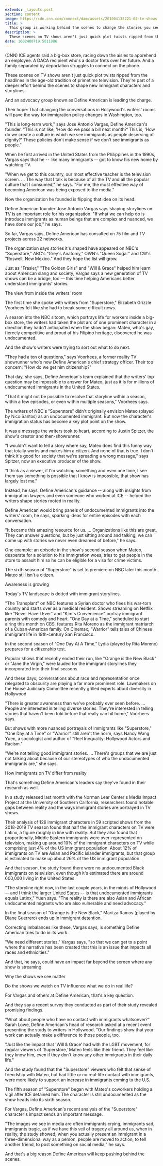 ```yaml
--- 
extends: _layouts.post 
section: content 
image: https://cdn.cnn.com/cnnnext/dam/assets/201004135221-02-tv-shows-immigration-restricted-super-tease.jpg 
title: > 
  This group is working behind the scenes to change the stories you see on TV 
description: > 
  These scenes on TV shows aren't just quick plot twists ripped from the headlines in the age-old tradition of primetime television.And an advocacy group known as Define American is leading the charge.Define American founder Jose Antonio Vargas says shaping storylines on TV is an important role for his organization.So far, Vargas says, Define American has consulted on 75 film and TV projects across 22 networks.And that's a big reason Define American will keep pushing behind the scenes. 
date: 1602480719.5611086 
--- 
```

(CNN) ICE agents raid a big-box store, racing down the aisles to apprehend an employee. A DACA recipient who's a doctor frets over her future. And a family separated by deportation struggles to connect on the phone.

These scenes on TV shows aren't just quick plot twists ripped from the headlines in the age-old tradition of primetime television. They're part of a deeper effort behind the scenes to shape new immigrant characters and storylines.

And an advocacy group known as Define American is leading the charge.

Their hope: That changing the conversations in Hollywood's writers' rooms will pave the way for immigration policy changes in Washington, too.

"This is long-term work," says Jose Antonio Vargas, Define American's founder. "This is not like, 'How do we pass a bill next month?' This is, 'How do we create a culture in which we see immigrants as people deserving of dignity?' These policies don't make sense if we don't see immigrants as people."

When he first arrived in the United States from the Philippines in the 1990s, Vargas says that he -- like many immigrants -- got to know his new home by watching TV.

"When we get to this country, our most effective teacher is the television screen. ... The way that I talk is because of all the TV and all the popular culture that I consumed," he says. "For me, the most effective way of becoming American was being exposed to the media."

Now the organization he founded is flipping that idea on its head.

Define American founder Jose Antonio Vargas says shaping storylines on TV is an important role for his organization. "If what we can help do is introduce immigrants as human beings that are complex and nuanced, we have done our job," he says.

So far, Vargas says, Define American has consulted on 75 film and TV projects across 22 networks.

The organization says stories it's shaped have appeared on NBC's "Superstore," ABC's "Grey's Anatomy," OWN's "Queen Sugar" and CW's "Roswell, New Mexico." And they hope the list will grow.

Just as "Frasier," "The Golden Girls" and "Will ​& Grace" helped him learn about American slang and society, Vargas says a new generation of TV shows can be a bridge, too — this time helping Americans better understand immigrants' stories.

The view from inside the writers' room

The first time she spoke with writers from "Superstore," Elizabeth Grizzle Voorhees felt like she had to break some difficult news.

A season into the NBC sitcom, which portrays life for workers inside a big-box store, the writers had taken the plot ​arc of one prominent character in a direction they hadn't anticipated when the show began: Mateo, who's gay, fiercely competitive and proud of his Filipino heritage, discovered he was undocumented.

And the show's writers were trying to sort out what to do next.

"They had a ton of questions," says Voorhees, a former reality TV showrunner who's now Define American's ​chief strategy officer. Their top concern: "How do we get him citizenship?"

That day, she says, Define American's team explained that the writers' top question may be impossible to answer for Mateo, just as it is for millions of undocumented immigrants in the United States.

"That it might not be possible to resolve that storyline within a season, within a few episodes, or even within multiple seasons," Voorhees says.

The writers of NBC's "Superstore" didn't originally envision Mateo (played by Nico Santos) as an undocumented immigrant. But now the character's immigration status has become a key plot point on the show.

It was a message the writers took to heart, according to Justin Spitzer, the show's creator and then-showrunner.

"I wouldn't want to tell a story where say, Mateo does find this funny way that totally works and makes him a citizen. And none of that is true. I don't think it's good for society that we're spreading a wrong message," says Spitzer, now an executive producer of the show.

"I think as a viewer, if I'm watching something and even one time, I see them say something is possible that I know is impossible, that show has largely lost me."

Instead, he says, Define American's guidance -- along with insights from immigration lawyers and even someone who worked at ICE -- helped the writers shape stories rooted in reality.

Define American would bring panels of undocumented immigrants into the writers' room, he says, sparking ideas for entire episodes with each conversation.

"It became this amazing resource for us. ... Organizations like this are great. They can answer questions, but by just sitting around and talking, we can come up with stories we never even dreamed of before," he says.

One example: an episode in the show's second season when Mateo, desperate for a solution to his immigration woes, tries to get people in the store to assault him so he can be eligible for a visa for crime victims.

​The sixth season of "Superstore" is set to premiere on NBC later this month. Mateo still isn't a citizen.

Awareness is growing

Today's TV landscape is dotted with immigrant storylines.

"The Transplant" on NBC features a Syrian doctor who flees his war-torn country and starts over as a medical resident. Shows streaming on Netflix like "Never Have I Ever" and "Kim's Convenience" portray immigrant parents with comedy and heart. "One Day at a Time," scheduled to start airing this month on CBS, features Rita Moreno as the immigrant matriarch of a Cuban-American family. On Cinemax, "Warrior" tells tales of Chinese immigrant life in 19th-century San Francisco.

In the second season of "One Day At A Time," Lydia (played by Rita Moreno) prepares for a citizenship test.

Popular shows that recently ended their run, like "Orange is the New Black" or "Jane the Virgin," were lauded for the immigrant storylines they incorporated into their final seasons.

And these days, conversations about race and representation once relegated to obscurity are playing a far more prominent role. Lawmakers on the House Judiciary Committee recently grilled experts about diversity in Hollywood

"There is greater awareness than we've probably ever seen before. ... People are interested in telling diverse stories. They're interested in telling stories that haven't been told before that really can hit home," Voorhees says.

But shows with more nuanced portrayals of immigrants like "Superstore," "One Day at a Time" or "Warrior" still aren't the norm, says Nancy Wang Yuen, a sociologist and author of "Reel Inequality: Hollywood Actors and Racism."

"We're not telling good immigrant stories. ... There's groups that we are just not talking about because of our stereotypes of who the undocumented immigrants are," she says.

How immigrants on TV differ from reality

That's something Define American's leaders say they've found in their research as well.

In a study released last month with the Norman Lear Center's ​Media Impact Project at the University of Southern California, researchers found notable gaps between reality and the ways immigrant stories are portrayed in TV shows.

Their analysis of 129 immigrant characters in 59 scripted shows from the 2018-2019 TV season found that half the immigrant characters on TV were Latinx, a figure roughly in line with reality. But they also found that proportionally, Middle Eastern immigrants were over-represented on television, making up around 10% of the immigrant characters on TV while comprising just 4% of the US immigrant population. About 12% of immigrants on TV are Asian and Pacific Islander immigrants, but that group is estimated to make up about 26% of the US immigrant population.

And that season, the study found there were no undocumented Black immigrants on television, even though it's estimated there are around 600,000 living in the United States

"The storyline right now, in the last couple years, in the minds of Hollywood -- and I think the larger United States -- is that undocumented immigrants equals Latinx," Yuen says. "The reality is there are also Asian and African undocumented migrants who are also vulnerable and need advocacy."

In the final season of "Orange is the New Black," Maritza Ramos (played by Diane Guerrero) ends up in immigrant detention.

Correcting imbalances like these, Vargas says, is something Define American tries to do in its work.

"We need different stories," Vargas says, "so that we can get to a point where the narrative has been created that this is an issue that impacts all races and ethnicities."

And that, he says, could have an impact far beyond the screen where any show is streaming.

Why the shows we see matter

Do the shows we watch on TV influence what we do in real life?

For Vargas and others at Define American, that's a key question.

And they say a recent survey they conducted as part of their study revealed promising findings.

"What about people who have no contact with immigrants whatsoever?" Sarah Lowe, Define American's head of research asked at a recent event presenting the study to writers in Hollywood. "Our findings show that your work can actually make a difference to those people, too.

"Just like the impact that 'Will & Grace' had with the LGBT movement, for regular viewers of 'Superstore,' Mateo feels like their friend. They feel like they know him, even if they don't know any other immigrants in their daily life."

And the study found that the "Superstore" viewers who felt that sense of friendship with Mateo, but had little or no real-life contact with immigrants, were more likely to support an increase in immigrants coming to the U.S.

The fifth season of "Superstore" began with Mateo's coworkers holding a vigil after ICE detained him. The character is still undocumented as the show heads into its sixth season.

For Vargas, Define American's recent analysis of the "Superstore" character's impact sends an important message.

"The images we see in media are often immigrants crying, immigrants sad, immigrants tragic, as if we have this veil of tragedy all around us, when in reality, the study showed, when you actually present an immigrant in a three-dimensional way as a person, people are moved to action, to tell another friend, to post something on social media," he says.

And that's a big reason Define American will keep pushing behind the scenes.